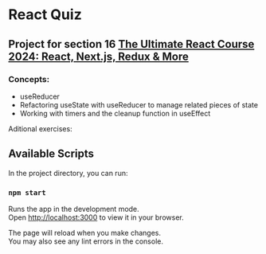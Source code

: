 # React Quiz

## Project for section 16 [The Ultimate React Course 2024: React, Next.js, Redux & More](https://www.udemy.com/course/the-ultimate-react-course/)

### Concepts:

- useReducer
- Refactoring useState with useReducer to manage related pieces of state
- Working with timers and the cleanup function in useEffect

Aditional exercises: 


## Available Scripts

In the project directory, you can run:

### `npm start`

Runs the app in the development mode.\
Open [http://localhost:3000](http://localhost:3000) to view it in your browser.

The page will reload when you make changes.\
You may also see any lint errors in the console.
